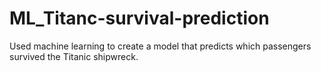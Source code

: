 # ML_Titanc-survival-prediction
Used machine learning to create a model that predicts which passengers survived the Titanic shipwreck. 

